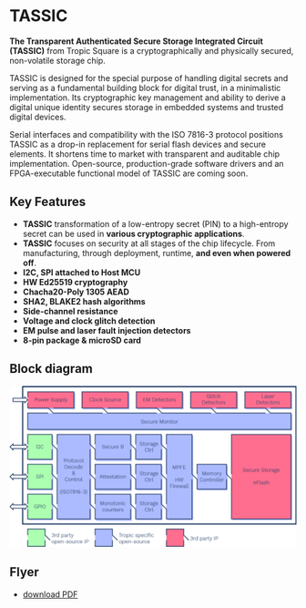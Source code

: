 # TASSIC

**The Transparent Authenticated Secure Storage Integrated Circuit (TASSIC)** from Tropic Square is a cryptographically and physically secured, non-volatile storage chip.

TASSIC is designed for the special purpose of handling digital secrets and serving as a fundamental building block for digital trust, in a minimalistic implementation. Its cryptographic key management and ability to derive a digital unique identity secures storage in embedded systems and trusted digital devices.

Serial interfaces and compatibility with the ISO 7816-3 protocol positions TASSIC as a drop-in replacement for serial flash devices and secure elements. It shortens time to market with transparent and auditable chip implementation. Open-source, production-grade software drivers and an FPGA-executable functional model of TASSIC are coming soon.

## Key Features

* **TASSIC** transformation of a low-entropy secret (PIN) to a high-entropy secret can be used in **various cryptographic applications**.
* **TASSIC** focuses on security at all stages of the chip lifecycle. From manufacturing, through deployment, runtime, **and even when powered off**.
* **I2C, SPI attached to Host MCU**
* **HW Ed25519 cryptography**
* **Chacha20-Poly 1305 AEAD**
* **SHA2, BLAKE2 hash algorithms**
* **Side-channel resistance**
* **Voltage and clock glitch detection**
* **EM pulse and laser fault injection detectors**
* **8-pin package & microSD card**

## Block diagram

![block_diagram](assets/block_diagram.png)

## Flyer

* [download PDF](assets/TASSIC_Tropic_Square_Flyer.pdf)

